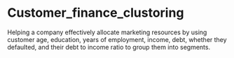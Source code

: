 # Customer_finance_clustoring
Helping a company effectively allocate marketing resources by using customer age, education, years of employment, income, debt, whether they defaulted, and their debt to income ratio to group them into segments.
